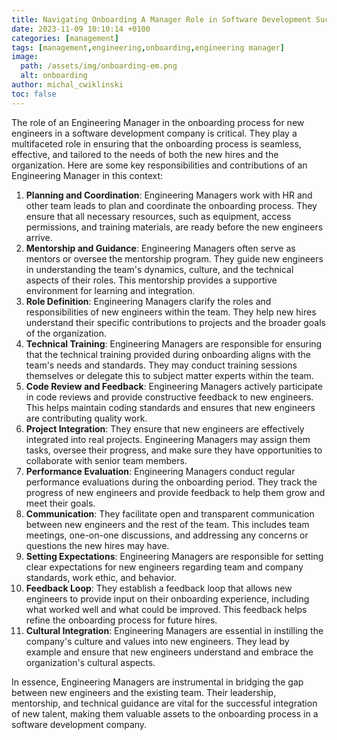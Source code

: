 ```yaml
---
title: Navigating Onboarding A Manager Role in Software Development Success
date: 2023-11-09 10:10:14 +0100
categories: [management]
tags: [management,engineering,onboarding,engineering manager]
image:
  path: /assets/img/onboarding-em.png
  alt: onboarding
author: michal_cwiklinski
toc: false
---
```


The role of an Engineering Manager in the onboarding process for new engineers in a software development company is critical. They play a multifaceted role in ensuring that the onboarding process is seamless, effective, and tailored to the needs of both the new hires and the organization. Here are some key responsibilities and contributions of an Engineering Manager in this context:

1. **Planning and Coordination**: Engineering Managers work with HR and other team leads to plan and coordinate the onboarding process. They ensure that all necessary resources, such as equipment, access permissions, and training materials, are ready before the new engineers arrive.
2. **Mentorship and Guidance**: Engineering Managers often serve as mentors or oversee the mentorship program. They guide new engineers in understanding the team's dynamics, culture, and the technical aspects of their roles. This mentorship provides a supportive environment for learning and integration.
3. **Role Definition**: Engineering Managers clarify the roles and responsibilities of new engineers within the team. They help new hires understand their specific contributions to projects and the broader goals of the organization.
4. **Technical Training**: Engineering Managers are responsible for ensuring that the technical training provided during onboarding aligns with the team's needs and standards. They may conduct training sessions themselves or delegate this to subject matter experts within the team.
5. **Code Review and Feedback**: Engineering Managers actively participate in code reviews and provide constructive feedback to new engineers. This helps maintain coding standards and ensures that new engineers are contributing quality work.
6. **Project Integration**: They ensure that new engineers are effectively integrated into real projects. Engineering Managers may assign them tasks, oversee their progress, and make sure they have opportunities to collaborate with senior team members.
7. **Performance Evaluation**: Engineering Managers conduct regular performance evaluations during the onboarding period. They track the progress of new engineers and provide feedback to help them grow and meet their goals.
8. **Communication**: They facilitate open and transparent communication between new engineers and the rest of the team. This includes team meetings, one-on-one discussions, and addressing any concerns or questions the new hires may have.
9. **Setting Expectations**: Engineering Managers are responsible for setting clear expectations for new engineers regarding team and company standards, work ethic, and behavior.
10. **Feedback Loop**: They establish a feedback loop that allows new engineers to provide input on their onboarding experience, including what worked well and what could be improved. This feedback helps refine the onboarding process for future hires.
11. **Cultural Integration**: Engineering Managers are essential in instilling the company's culture and values into new engineers. They lead by example and ensure that new engineers understand and embrace the organization's cultural aspects.

In essence, Engineering Managers are instrumental in bridging the gap between new engineers and the existing team. Their leadership, mentorship, and technical guidance are vital for the successful integration of new talent, making them valuable assets to the onboarding process in a software development company.
